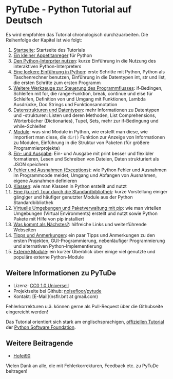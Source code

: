 # PyTuDe - Python Tutorial auf Deutsch

Es wird empfohlen das Tutorial chronologisch durchzuarbeiten. Die Reihenfolge der Kapitel ist wie folgt:

 1. [Startseite](start.md): Startseite des Tutorials
 2. [Ein kleiner Appetitanreger](appetite.md) für Python
 3. [Den Python-Interprter nutzen](interpreter.md): kurze Einführung in die Nutzung des interaktiven Python-Interpreters
 4. [Eine lockere Einführung in Python](introduction.md): erste Schritte mit Python, Python als Taschenrechner benutzen, Einführung in die Datentypen int, str und list, die ersten Schritte zum ersten Programm
 5. [Weitere Werkzeuge zur Steuerung des Programmflusses](controlflow.md): if-Bedingen, Schleifen mit for, die range-Funktion, break, continue und else für Schleifen, Definition von und Umgang mit Funktionen, Lambda Ausdrücke, Doc Strings und Funktionsannotation
 6. [Datenstrukturen und Datentypen](datastructures.md): mehr Informationen zu Datentypen und -strukturen: Listen und deren Methoden, List Comprehensions, Wörterbücher (Dictionaries), Tupel, Sets, mehr zur if-Bedingung und while-Schleifen
 7. [Module](modules.md): was sind Module in Python, wie erstellt man diese, wie importiert man diese, die `dir()` Funktion zur Anzeige von Informationen zu Modulen, Einführung in die Struktur von Paketen (für größere Programmierprojekte)
 8. [Ein- und Ausgabe](inputoutput.md): Ein- und Ausgabe mit print besser und flexibler formatieren, Lesen und Schreiben von Dateien, Daten strukturiert als JSON speichern
 9. [Fehler und Ausnahmen (Exceptions)](errors.md): wie Python Fehler und Ausnahmen im Programmcode meldet, Umgang und Abfangen von Ausnahmen, eigene Ausnahmen definieren
 10. [Klassen](classes.md): wie man Klassen in Python erstellt und nutzt
 11. [Eine (kurze) Tour durch die Standardbibliothek](stdlib.md): kurze Vorstellung einiger gängiger und häufiger genutzter Module aus der Python Standardbibliothek
 12. [Virtuelle Umgebungen und Paketverwaltung mit pip](venv.md): wie man virtellen Umgebungen (Virtual Environments) erstellt und nutzt sowie Python Pakete mit Hilfe von pip installiert
 13. [Was kommt als Nächstes?](whatnow.md): hilfreiche Links und weiterführende Webseiten
 14. [Tipps und Anmerkungen](remarks.md): ein paar Tipps und Anmerkungen zu den ersten Projekten, GUI-Programmierung, nebenläufiger Programmierung und alternativen Python-Implementierung
 15. [Externe Module](externallibs.md): ein kurzer Überblick über einige viel genutzte und populäre externe Python-Module
 
## Weitere Informationen zu PyTuDe

 * Lizenz: [CC0 1.0 Universell](https://creativecommons.org/publicdomain/zero/1.0/deed.de)
 * Projektseite bei Github: [noisefloor/pytude](https://github.com/noisefloor/pytude)
 * Kontakt: [E-Mail](nsflr.bnt at gmail.com)
 
Fehlerkorrekturen u.ä. können gerne als Pull-Request über die Githubseite eingereicht werden!

Das Tutorial orientiert sich stark am englischsprachigen, [offiziellen Tutorial](https://docs.python.org/3/tutorial/index.html) der [Python Software Foundation](https://www.python.org/psf-landing/).

## Weitere Beitragende

 * [Hofei90](https://github.com/Hofei90)

Vielen Dank an alle, die mit Fehlerkorrekturen, Feedback etc. zu PyTuDe beitragen!
